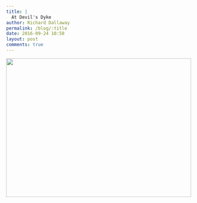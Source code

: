 ```yaml
---
title: |
  At Devil's Dyke
author: Richard Dallaway
permalink: /blog/:title
date: 2016-09-24 10:50
layout: post
comments: true
---
```


<div><a href="//static.skitters.dallaway.com/tp_IMG_0006.JPG"><img src="//static.skitters.dallaway.com/tp_thumb_IMG_0006.JPG" width="500" height="375"/></a></div>


  
      
